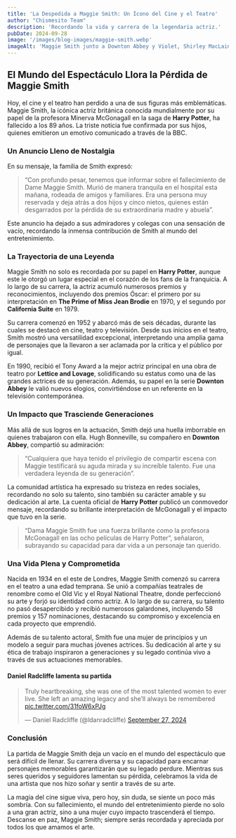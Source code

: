 ```yaml
---
title: 'La Despedida a Maggie Smith: Un Ícono del Cine y el Teatro'
author: "Chismesito Team"
description: 'Recordando la vida y carrera de la legendaria actriz.'
pubDate: 2024-09-28
image: '/images/blog-images/maggie-smith.webp'
imageAlt: 'Maggie Smith junto a Downton Abbey y Violet, Shirley MacLaine'
---
```


## El Mundo del Espectáculo Llora la Pérdida de Maggie Smith

Hoy, el cine y el teatro han perdido a una de sus figuras más emblemáticas. Maggie Smith, la icónica actriz británica conocida mundialmente por su papel de la profesora Minerva McGonagall en la saga de **Harry Potter**, ha fallecido a los 89 años. La triste noticia fue confirmada por sus hijos, quienes emitieron un emotivo comunicado a través de la BBC.

### Un Anuncio Lleno de Nostalgia

En su mensaje, la familia de Smith expresó: 
>“Con profundo pesar, tenemos que informar sobre el fallecimiento de Dame Maggie Smith. Murió de manera tranquila en el hospital esta mañana, rodeada de amigos y familiares. Era una persona muy reservada y deja atrás a dos hijos y cinco nietos, quienes están desgarrados por la pérdida de su extraordinaria madre y abuela”. 

Este anuncio ha dejado a sus admiradores y colegas con una sensación de vacío, recordando la inmensa contribución de Smith al mundo del entretenimiento.

### La Trayectoria de una Leyenda

Maggie Smith no solo es recordada por su papel en **Harry Potter**, aunque este le otorgó un lugar especial en el corazón de los fans de la franquicia. A lo largo de su carrera, la actriz acumuló numerosos premios y reconocimientos, incluyendo dos premios Óscar: el primero por su interpretación en **The Prime of Miss Jean Brodie** en 1970, y el segundo por **California Suite** en 1979.

Su carrera comenzó en 1952 y abarcó más de seis décadas, durante las cuales se destacó en cine, teatro y televisión. Desde sus inicios en el teatro, Smith mostró una versatilidad excepcional, interpretando una amplia gama de personajes que la llevaron a ser aclamada por la crítica y el público por igual. 

En 1990, recibió el Tony Award a la mejor actriz principal en una obra de teatro por **Lettice and Lovage**, solidificando su estatus como una de las grandes actrices de su generación. Además, su papel en la serie **Downton Abbey** le valió nuevos elogios, convirtiéndose en un referente en la televisión contemporánea.

### Un Impacto que Trasciende Generaciones

Más allá de sus logros en la actuación, Smith dejó una huella imborrable en quienes trabajaron con ella. Hugh Bonneville, su compañero en **Downton Abbey**, compartió su admiración: 
>“Cualquiera que haya tenido el privilegio de compartir escena con Maggie testificará su aguda mirada y su increíble talento. Fue una verdadera leyenda de su generación”.

La comunidad artística ha expresado su tristeza en redes sociales, recordando no solo su talento, sino también su carácter amable y su dedicación al arte. La cuenta oficial de **Harry Potter** publicó un conmovedor mensaje, recordando su brillante interpretación de McGonagall y el impacto que tuvo en la serie. 
>“Dama Maggie Smith fue una fuerza brillante como la profesora McGonagall en las ocho películas de Harry Potter”, señalaron, subrayando su capacidad para dar vida a un personaje tan querido.

### Una Vida Plena y Comprometida

Nacida en 1934 en el este de Londres, Maggie Smith comenzó su carrera en el teatro a una edad temprana. Se unió a compañías teatrales de renombre como el Old Vic y el Royal National Theatre, donde perfeccionó su arte y forjó su identidad como actriz. A lo largo de su carrera, su talento no pasó desapercibido y recibió numerosos galardones, incluyendo 58 premios y 157 nominaciones, destacando su compromiso y excelencia en cada proyecto que emprendió.

Además de su talento actoral, Smith fue una mujer de principios y un modelo a seguir para muchas jóvenes actrices. Su dedicación al arte y su ética de trabajo inspiraron a generaciones y su legado continúa vivo a través de sus actuaciones memorables.

#### Daniel Radcliffe lamenta su partida

<blockquote class="twitter-tweet"><p lang="en" dir="ltr">Truly heartbreaking, she was one of the most talented women to ever live. She left an amazing legacy and she’ll always be remembered <a href="https://t.co/31foW6xPJg">pic.twitter.com/31foW6xPJg</a></p>&mdash; Daniel Radcliffe (@ldanradcliffe) <a href="https://twitter.com/ldanradcliffe/status/1839663356631712253?ref_src=twsrc%5Etfw">September 27, 2024</a></blockquote>
<script async src="https://platform.twitter.com/widgets.js" charset="utf-8"></script>

### Conclusión

La partida de Maggie Smith deja un vacío en el mundo del espectáculo que será difícil de llenar. Su carrera diversa y su capacidad para encarnar personajes memorables garantizarán que su legado perdure. Mientras sus seres queridos y seguidores lamentan su pérdida, celebramos la vida de una artista que nos hizo soñar y sentir a través de su arte.

La magia del cine sigue viva, pero hoy, sin duda, se siente un poco más sombría. Con su fallecimiento, el mundo del entretenimiento pierde no solo a una gran actriz, sino a una mujer cuyo impacto trascenderá el tiempo. Descanse en paz, Maggie Smith; siempre serás recordada y apreciada por todos los que amamos el arte.